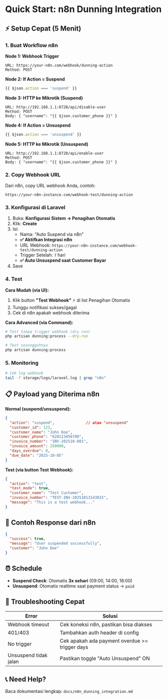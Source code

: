 # Quick Start: n8n Dunning Integration

## ⚡ Setup Cepat (5 Menit)

### 1. Buat Workflow n8n

**Node 1: Webhook Trigger**
```
URL: https://your-n8n.com/webhook/dunning-action
Method: POST
```

**Node 2: If Action = Suspend**
```javascript
{{ $json.action === 'suspend' }}
```

**Node 3: HTTP ke Mikrotik (Suspend)**
```
URL: http://192.168.1.1:8728/api/disable-user
Method: POST
Body: { "username": "{{ $json.customer_phone }}" }
```

**Node 4: If Action = Unsuspend**
```javascript
{{ $json.action === 'unsuspend' }}
```

**Node 5: HTTP ke Mikrotik (Unsuspend)**
```
URL: http://192.168.1.1:8728/api/enable-user
Method: POST
Body: { "username": "{{ $json.customer_phone }}" }
```

### 2. Copy Webhook URL

Dari n8n, copy URL webhook Anda, contoh:
```
https://your-n8n-instance.com/webhook-test/dunning-action
```

### 3. Konfigurasi di Laravel

1. Buka: **Konfigurasi Sistem → Penagihan Otomatis**
2. Klik: **Create**
3. Isi:
   - Nama: "Auto Suspend via n8n"
   - **✅ Aktifkan Integrasi n8n**
   - URL Webhook: `https://your-n8n-instance.com/webhook-test/dunning-action`
   - Trigger Setelah: `7` hari
   - **✅ Auto Unsuspend saat Customer Bayar**
4. Save

### 4. Test

**Cara Mudah (via UI):**
1. Klik button **"Test Webhook"** ⚡ di list Penagihan Otomatis
2. Tunggu notifikasi sukses/gagal
3. Cek di n8n apakah webhook diterima

**Cara Advanced (via Command):**
```bash
# Test tanpa trigger webhook (dry run)
php artisan dunning:process --dry-run

# Test sesungguhnya
php artisan dunning:process
```

### 5. Monitoring

```bash
# Cek log webhook
tail -f storage/logs/laravel.log | grep "n8n"
```

## 📋 Payload yang Diterima n8n

**Normal (suspend/unsuspend):**
```json
{
  "action": "suspend",              // atau "unsuspend"
  "customer_id": 123,
  "customer_name": "John Doe",
  "customer_phone": "628123456789",
  "invoice_number": "INV-202510-001",
  "invoice_amount": 250000,
  "days_overdue": 8,
  "due_date": "2025-10-05"
}
```

**Test (via button Test Webhook):**
```json
{
  "action": "test",
  "test_mode": true,
  "customer_name": "Test Customer",
  "invoice_number": "TEST-INV-20251013143015",
  "message": "This is a test webhook..."
}
```

## 🎯 Contoh Response dari n8n

```json
{
  "success": true,
  "message": "User suspended successfully",
  "customer": "John Doe"
}
```

## ⏰ Schedule

- **Suspend Check**: Otomatis **3x sehari** (09:00, 14:00, 18:00)
- **Unsuspend**: Otomatis realtime saat payment status → `paid`

## 🔧 Troubleshooting Cepat

| Error | Solusi |
|-------|--------|
| Webhook timeout | Cek koneksi n8n, pastikan bisa diakses |
| 401/403 | Tambahkan auth header di config |
| No trigger | Cek apakah ada payment overdue >= trigger days |
| Unsuspend tidak jalan | Pastikan toggle "Auto Unsuspend" ON |

## 📞 Need Help?

Baca dokumentasi lengkap: `docs/n8n_dunning_integration.md`


